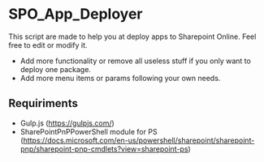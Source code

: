 # SPO_App_Deployer
This script are made to help you at deploy apps to Sharepoint Online. Feel free to edit or modify it. 

* Add more functionality or remove all useless stuff if you only want to deploy one package.
* Add more menu items or params following your own needs.

## Requiriments
* Gulp.js (https://gulpjs.com/)
* SharePointPnPPowerShell module for PS (https://docs.microsoft.com/en-us/powershell/sharepoint/sharepoint-pnp/sharepoint-pnp-cmdlets?view=sharepoint-ps) 
